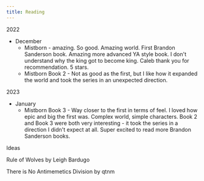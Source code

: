 ```yaml
---
title: Reading
---
```

 

2022

* December
	* Mistborn - amazing. So good. Amazing world. First Brandon Sanderson book. Amazing more advanced YA style book. I don't understand why the king got to become king. Caleb thank you for recommendation. 5 stars.
	 * Mistborn Book 2 - Not as good as the first, but I like how it expanded the world and took the series in an unexpected direction.

2023

- January
	- Mistborn Book 3 - Way closer to the first in terms of feel. I loved how epic and big the first was. Complex world, simple characters. Book 2 and Book 3 were both very interesting - it took the series in a direction I didn't expect at all. Super excited to read more Brandon Sanderson books.

Ideas

Rule of Wolves by Leigh Bardugo

There is No Antimemetics Division by qtnm

